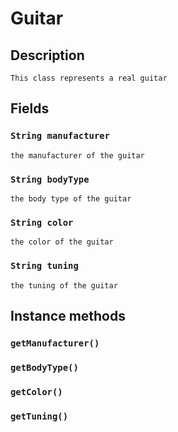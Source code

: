 # Guitar

## Description

    This class represents a real guitar

## Fields

### `String manufacturer`

    the manufacturer of the guitar

### `String bodyType`

    the body type of the guitar

### `String color`

    the color of the guitar

### `String tuning`

    the tuning of the guitar

## Instance methods

### `getManufacturer()`

### `getBodyType()`

### `getColor()`

### `getTuning()`